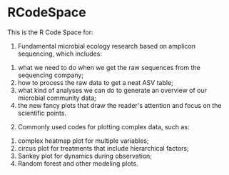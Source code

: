 # RCodeSpace
This is the R Code Space for:

1. Fundamental microbial ecology research based on amplicon sequencing, which includes:

  1) what we need to do when we get the raw sequences from the sequencing company;
  2) how to process the raw data to get a neat ASV table;
  3) what kind of analyses we can do to generate an overview of our microbial community data;
  4) the new fancy plots that draw the reader's attention and focus on the scientific points.

2. Commonly used codes for plotting complex data, such as:
   
  1) complex heatmap plot for multiple variables;
  2) circus plot for treatments that include hierarchical factors;
  3) Sankey plot for dynamics during observation;
  4) Random forest and other modeling plots.
